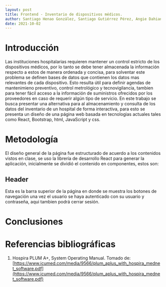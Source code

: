```yaml
---
layout: post
title: Frontend - Inventario de dispositivos médicos.
author: Santiago Henao González, Santiago Gutiérrez Pérez, Angie Dahiana Vargas Serna y Luisa María Zapata Saldarriaga 
date: 2021-10-02
---
```


# Introducción
Las instituciones hospitalarias requieren mantener un control estricto de los dispositivos médicos, por lo tanto se debe tener almacenada la información respecto a estos de manera ordenada y concisa, para solventar este problema se definen bases de datos que contienen los datos mas relevantes de cada dispositivo. Esto resulta útil para definir agendas de mantenimieno preventivo, control metrológico y tecnovigilancia, tambien para tener fácil acceso a la información de suministros ofrecidos por los proveedores en caso de requerir algún tipo de servicio.
En este trabajo se busca presentar una alternativa para al almacenamiento y consulta de los datos del inventario de un hospital de forma interactiva, para esto se presenta un diseño de una página web basada en tecnologias actuales tales como React, Bootstrap, html, JavaScript y css.

# Metodología
El diseño general de la página fue estructurado de acuerdo a los contenidos vistos en clase, se uso la librería de desarrollo React para generar la aplicación, inicialmente se dividió el contenido en componentes, estos son:

## Header
Esta es la barra superior de la página en donde se muestra los botones de navegación una vez el usuario se haya autenticado con su usuario y contraseña, aqui tambien podrá cerrar sesión.


# Conclusiones




# Referencias bibliográficas 
1. Hospira PLUM A+, System Operating Manual. Tomado de:[https://www.icumed.com/media/9566/plum_aplus_with_hospira_mednet_software.pdf](https://www.icumed.com/media/9566/plum_aplus_with_hospira_mednet_software.pdf)

